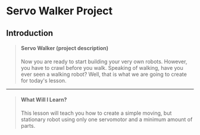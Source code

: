 # Servo Walker Project 
## Introduction
> #### Servo Walker (project description)
> Now you are ready to start building your very own robots. However, you have to crawl before you walk. Speaking of walking, have you ever seen a walking robot? Well, that is what we are going to create for today's lesson.

---

> #### What Will I Learn?
> This lesson will teach you how to create a simple moving, but stationary robot using only one servomotor and a minimum amount of parts.
